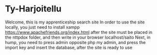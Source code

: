 # Ty-Harjoitellu
Welcome, this is my apprenticeship search site
In order to use the site locally, you just need to install xampp
https://www.apachefriends.org/index.html
after the site must be placed in the nttpdox folder, and then write in your browser localhost/saito
Next, in hump, you need to press admin opposite php my admin, and press the import key and insert the database, after the site is ready to use
